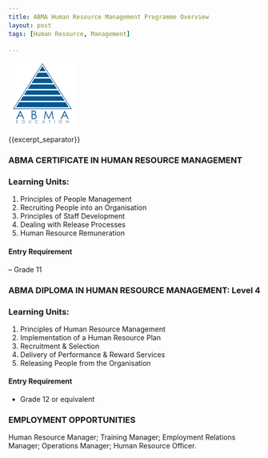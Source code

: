 ```yaml
---
title: ABMA Human Resource Management Programme Overview
layout: post
tags: [Human Resource, Management]

---
```


![alt text](/img/acc/abma-logo.jpg "") 

{{excerpt_separator}}

### ABMA CERTIFICATE IN HUMAN RESOURCE MANAGEMENT 

### Learning Units:

1.	Principles of People Management
2.	Recruiting People into an Organisation
3.	Principles of Staff Development
4.	Dealing with Release Processes
5.	Human Resource Remuneration

#### Entry Requirement 

– Grade 11


### ABMA DIPLOMA IN HUMAN RESOURCE MANAGEMENT: Level 4 

### Learning Units:

1.	Principles of Human Resource Management
2.	Implementation of a Human Resource Plan
3.	Recruitment & Selection
4.	Delivery of Performance & Reward Services
5.	Releasing People from the Organisation

#### Entry Requirement 

- Grade 12 or equivalent

### EMPLOYMENT OPPORTUNITIES

Human Resource Manager; Training Manager; Employment Relations Manager; Operations Manager; Human Resource Officer.

